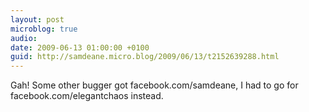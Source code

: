 ```yaml
---
layout: post
microblog: true
audio: 
date: 2009-06-13 01:00:00 +0100
guid: http://samdeane.micro.blog/2009/06/13/t2152639288.html
---
```

Gah! Some other bugger got facebook.com/samdeane, I had to go for facebook.com/elegantchaos instead.
